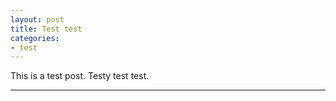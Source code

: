 ```yaml
---
layout: post
title: Test test
categories:
- test
---
```


This is a test post. Testy test test.

---
